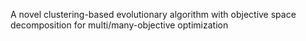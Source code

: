 A novel clustering-based evolutionary algorithm with objective space decomposition for multi/many-objective optimization
